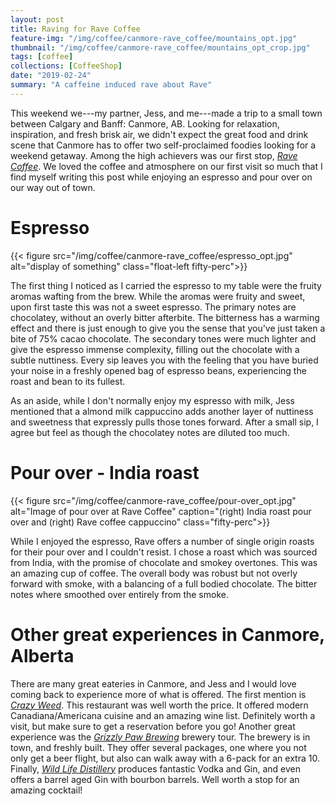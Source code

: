 ```yaml
---
layout: post
title: Raving for Rave Coffee
feature-img: "/img/coffee/canmore-rave_coffee/mountains_opt.jpg"
thumbnail: "/img/coffee/canmore-rave_coffee/mountains_opt_crop.jpg"
tags: [coffee]
collections: [CoffeeShop]
date: "2019-02-24"
summary: "A caffeine induced rave about Rave"
---
```



This weekend we---my partner, Jess, and me---made a trip to a small town between Calgary and Banff: Canmore, AB. Looking for relaxation, inspiration, and fresh brisk air, we didn't expect the great food and drink scene that Canmore has to offer two self-proclaimed foodies looking for a weekend getaway. Among the high achievers was our first stop, [*Rave Coffee*](https://www.ravecoffee.ca/). We loved the coffee and atmosphere on our first visit so much that I find myself writing this post while enjoying an espresso and pour over on our way out of town.

# Espresso

{{< figure src="/img/coffee/canmore-rave_coffee/espresso_opt.jpg" alt="display of something" class="float-left fifty-perc">}}

The first thing I noticed as I carried the espresso to my table were the fruity aromas wafting from the brew. While the aromas were fruity and sweet, upon first taste this was not a sweet espresso. The primary notes are chocolatey, without an overly bitter afterbite. The bitterness has a warming effect and there is just enough to give you the sense that you've just taken a bite of 75% cacao chocolate. The secondary tones were much lighter and give the espresso immense complexity, filling out the chocolate with a subtle nuttiness. Every sip leaves you with the feeling that you have buried your noise in a freshly opened bag of espresso beans, experiencing the roast and bean to its fullest.

As an aside, while I don't normally enjoy my espresso with milk, Jess mentioned that a almond milk cappuccino adds another layer of nuttiness and sweetness that expressly pulls those tones forward. After a small sip, I agree but feel as though the chocolatey notes are diluted too much.

<!-- Smell is fruity -->

<!-- - Some Bitter, but warming -->
<!-- - Chocolatey  -->
<!-- - nutey -->
<!-- - lite/not heavy -->
<!-- - No acidic notes -->
<!-- - tones -->
<!-- - you experience the bean -->


# Pour over - India roast

{{< figure src="/img/coffee/canmore-rave_coffee/pour-over_opt.jpg" alt="Image of pour over at Rave Coffee" caption="(right) India roast pour over and (right) Rave coffee cappuccino" class="fifty-perc">}}

While I enjoyed the espresso, Rave offers a number of single origin roasts for their pour over and I couldn't resist. I chose a roast which was sourced from India, with the promise of chocolate and smokey overtones. This was an amazing cup of coffee. The overall body was robust but not overly forward with smoke, with a balancing of a full bodied chocolate. The bitter notes where smoothed over entirely from the smoke.


<!-- - Deep and complex -->
<!-- - Full of choclatey bitter notes smoothed over by a full and glorious smoke. -->

# Other great experiences in Canmore, Alberta


There are many great eateries in Canmore, and Jess and I would love coming back to experience more of what is offered. The first mention is [*Crazy Weed*](https://crazyweed.ca/). This restaurant was well worth the price. It offered modern Canadiana/Americana cuisine and an amazing wine list. Definitely worth a visit, but make sure to get a reservation before you go! Another great experience was the [*Grizzly Paw Brewing*](https://www.thegrizzlypaw.com/) brewery tour. The brewery is in town, and freshly built. They offer several packages, one where you not only get a beer flight, but also can walk away with a 6-pack for an extra 10. Finally, [*Wild Life Distillery*](https://www.wildlifedistillery.ca/) produces fantastic Vodka and Gin, and even offers a barrel aged Gin with bourbon barrels. Well worth a stop for an amazing cocktail!





